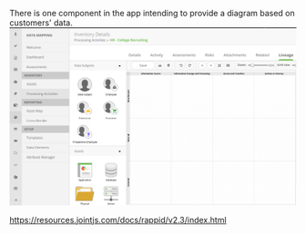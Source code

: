 There is one component in the app intending to provide a diagram based on customers' data.
![Alt Text](https://github.com/qixuanHou/OneTrust/blob/master/img/lineage.png)

https://resources.jointjs.com/docs/rappid/v2.3/index.html
